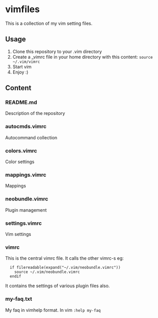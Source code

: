 # vimfiles
This is a collection of my vim setting files.

## Usage
1. Clone this repository to your .vim directory
2. Create a _vimrc file in your home directory with this content: 
    `source ~/.vim/vimrc`
3. Start vim
4. Enjoy :)

## Content

### README.md 
 Description of the repository

### autocmds.vimrc 
 Autocommand collection
### colors.vimrc 
 Color settings 
### mappings.vimrc 
 Mappings
### neobundle.vimrc 
 Plugin management
### settings.vimrc 
 Vim settings

### vimrc 
 This is the central vimrc file. It calls the other vimrc-s eg: 
```vim
  if filereadable(expand("~/.vim/neobundle.vimrc"))
    source ~/.vim/neobundle.vimrc
  endif
```
It contains the settings of various plugin files also.


### my-faq.txt 
My faq in vimhelp format. In vim `:help my-faq`

